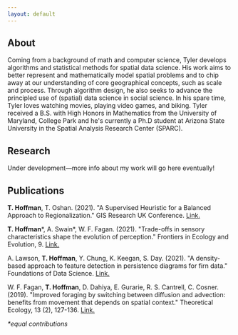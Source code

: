 ```yaml
---
layout: default
---
```


## About
Coming from a background of math and computer science, Tyler develops algorithms and statistical methods for spatial data science. His work aims to better represent and mathematically model spatial problems and to chip away at our understanding of core geographical concepts, such as scale and process. Through algorithm design, he also seeks to advance the principled use of (spatial) data science in social science. In his spare time, Tyler loves watching movies, playing video games, and biking. Tyler received a B.S. with High Honors in Mathematics from the University of Maryland, College Park and he's currently a Ph.D student at Arizona State University in the Spatial Analysis Research Center (SPARC). 

## Research
Under development—more info about my work will go here eventually!

## Publications
**T. Hoffman**, T. Oshan. (2021). "A Supervised Heuristic for a Balanced Approach to Regionalization." GIS Research UK Conference. [Link.](https://doi.org/10.5281/zenodo.4670015)

**T. Hoffman**\*, A. Swain\*, W. F. Fagan. (2021). "Trade-offs in sensory characteristics shape the evolution of perception." Frontiers in Ecology and Evolution, 9. [Link.](https://doi.org/10.3389/fevo.2021.698041)

A. Lawson, **T. Hoffman**, Y. Chung, K. Keegan, S. Day. (2021). "A density-based approach to feature detection in persistence diagrams for firn data." Foundations of Data Science. [Link.](http://dx.doi.org/10.3934/fods.2021012)

W. F. Fagan, **T. Hoffman**, D. Dahiya, E. Gurarie, R. S. Cantrell, C. Cosner. (2019). "Improved foraging by switching between diffusion and advection: benefits from movement that depends on spatial context." Theoretical Ecology, 13 (2), 127-136. [Link.](https://doi.org/10.1007/s12080-019-00434-w)
		
*\*equal contributions*
